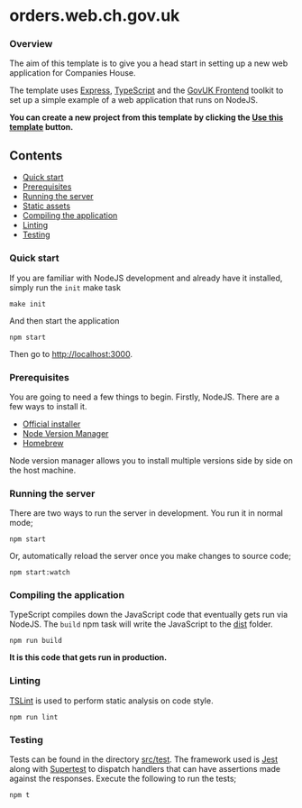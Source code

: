 # orders.web.ch.gov.uk

### Overview

The aim of this template is to give you a head start in setting up a new web application for Companies House.

The template uses [Express](https://expressjs.com), [TypeScript](https://typescriptlang.org) and the [GovUK Frontend](https://github.com/alphagov/govuk-frontend) toolkit to set up a simple example of a web application that runs on NodeJS.

**You can create a new project from this template by clicking the [Use this template](https://github.com/companieshouse/node-web-starter/generate) button.**

## Contents

- [Quick start](#quick-start)
- [Prerequisites](#prerequisites)
- [Running the server](#running-the-server)
- [Static assets](#static-assets)
- [Compiling the application](#compiling-the-application)
- [Linting](#linting)
- [Testing](#testing)

### Quick start

If you are familiar with NodeJS development and already have it installed, simply run the `init` make task

    make init
    
And then start the application
    
    npm start
    
Then go to [http://localhost:3000](http://localhost:3000).

### Prerequisites

You are going to need a few things to begin. Firstly, NodeJS. There are a few ways to install it.

- [Official installer](https://nodejs.org/en/)
- [Node Version Manager](https://github.com/nvm-sh/nvm)
- [Homebrew](https://formulae.brew.sh/formula/node)

Node version manager allows you to install multiple versions side by side on the host machine.
    
### Running the server

There are two ways to run the server in development. You run it in normal mode;

    npm start
    
Or, automatically reload the server once you make changes to source code;

    npm start:watch

### Compiling the application

TypeScript compiles down the JavaScript code that eventually gets run via NodeJS. The `build` npm task will write the JavaScript to the [dist](./dist) folder.

    npm run build
    
**It is this code that gets run in production.**

### Linting

[TSLint](https://palantir.github.io/tslint/) is used to perform static analysis on code style.

    npm run lint

### Testing

Tests can be found in the directory [src/test](./src/test). The framework used is [Jest](https://jestjs.io) along with [Supertest](https://github.com/visionmedia/supertest) to dispatch handlers that can have assertions made against the responses. Execute the following to run the tests;

    npm t
